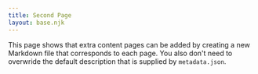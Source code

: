 ```yaml
---
title: Second Page
layout: base.njk
---
```


This page shows that extra content pages can be added by creating a new Markdown file that corresponds to each page. You also don't need to overwride the default description that is supplied by `metadata.json`.
